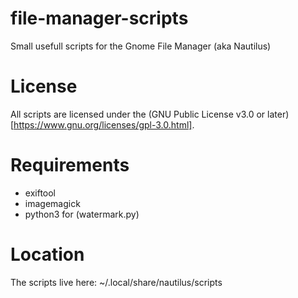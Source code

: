 # file-manager-scripts
Small usefull scripts for the Gnome File Manager (aka Nautilus)

# License
All scripts are licensed under the (GNU Public License v3.0 or later)[https://www.gnu.org/licenses/gpl-3.0.html].



# Requirements
- exiftool
- imagemagick
- python3 for (watermark.py)

# Location
The scripts live here: ~/.local/share/nautilus/scripts

